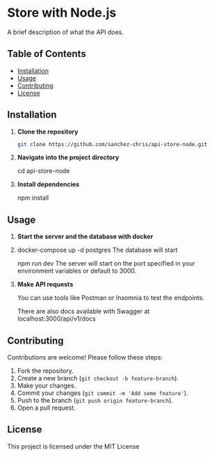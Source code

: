 # Store with Node.js

A brief description of what the API does.

## Table of Contents

- [Installation](#installation)
- [Usage](#usage)
- [Contributing](#contributing)
- [License](#license)

## Installation

1. **Clone the repository**  
   ```bash
   git clone https://github.com/sanchez-chris/api-store-node.git

2. **Navigate into the project directory**

   cd api-store-node

4. **Install dependencies**

   npm install

## Usage
1. **Start the server and the database with docker**
2. 
    docker-compose up -d postgres
    The database will start
   
    npm run dev
    The server will start on the port specified in your environment variables or default to 3000.

1. **Make API requests**
   
    You can use tools like Postman or Insomnia to test the endpoints.
    
    There are also docs available with Swagger at localhost:3000/api/v1/docs

## Contributing
Contributions are welcome! Please follow these steps:

1. Fork the repository.
2. Create a new branch (`git checkout -b feature-branch`).
3. Make your changes.
4. Commit your changes (`git commit -m 'Add some feature'`).
5. Push to the branch (`git push origin feature-branch`).
6. Open a pull request.

## License
This project is licensed under the MIT License
